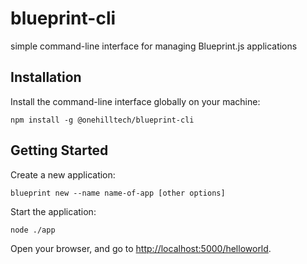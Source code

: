 # blueprint-cli

simple command-line interface for managing Blueprint.js applications

## Installation

Install the command-line interface globally on your machine:

    npm install -g @onehilltech/blueprint-cli
  
## Getting Started

Create a new application:

    blueprint new --name name-of-app [other options]

Start the application:

    node ./app
    
Open your browser, and go to [http://localhost:5000/helloworld](http://localhost:5000/helloworld).
